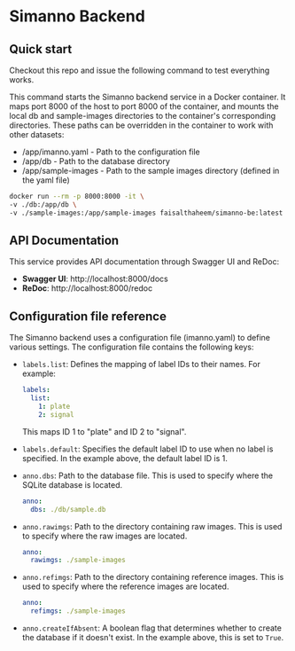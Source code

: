 # Simanno Backend

## Quick start
Checkout this repo and issue the following command to test everything works.

This command starts the Simanno backend service in a Docker container. It maps port 8000 of the host to port 8000 of the container, and mounts the local db and sample-images directories to the container's corresponding directories. These paths can be overridden in the container to work with other datasets:

- /app/imanno.yaml - Path to the configuration file
- /app/db - Path to the database directory
- /app/sample-images - Path to the sample images directory (defined in the yaml file)

```bash
docker run --rm -p 8000:8000 -it \
-v ./db:/app/db \
-v ./sample-images:/app/sample-images faisalthaheem/simanno-be:latest
```

## API Documentation

This service provides API documentation through Swagger UI and ReDoc:

- **Swagger UI**: http://localhost:8000/docs
- **ReDoc**: http://localhost:8000/redoc

## Configuration file reference

The Simanno backend uses a configuration file (imanno.yaml) to define various settings. The configuration file contains the following keys:

- `labels.list`: Defines the mapping of label IDs to their names. For example:
  ```yaml
  labels:
    list:
      1: plate
      2: signal
  ```
  This maps ID 1 to "plate" and ID 2 to "signal".

- `labels.default`: Specifies the default label ID to use when no label is specified. In the example above, the default label ID is 1.

- `anno.dbs`: Path to the database file. This is used to specify where the SQLite database is located.
  ```yaml
  anno:
    dbs: ./db/sample.db
  ```

- `anno.rawimgs`: Path to the directory containing raw images. This is used to specify where the raw images are located.
  ```yaml
  anno:
    rawimgs: ./sample-images
  ```

- `anno.refimgs`: Path to the directory containing reference images. This is used to specify where the reference images are located.
  ```yaml
  anno:
    refimgs: ./sample-images
  ```

- `anno.createIfAbsent`: A boolean flag that determines whether to create the database if it doesn't exist. In the example above, this is set to `True`.
